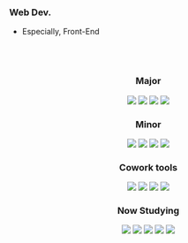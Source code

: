 <div align="center">
  <h3 align="left">Web Dev.</h3>
  <ul align="left">
  <li>Especially, Front-End</li>
  </ul>
  <br>
  <br>
  <h3> Major </h3>
  <img src="https://img.shields.io/badge/HTML5-E34F26?style=flat-square&logo=HTML5&logoColor=white" />
  <img src="https://img.shields.io/badge/CSS3-1572B6?style=flat-square&logo=CSS3&logoColor=white" />
  <img src="https://img.shields.io/badge/JavaScript-F7DF1E?style=flat-square&logo=JavaScript&logoColor=white" />
  <img src="https://img.shields.io/badge/JQuery-0769AD?style=flat-square&logo=JQuery&logoColor=white" />
  <h3> Minor </h3>
  <img src="https://img.shields.io/badge/Node.js-339933?style=flat-square&logo=Node.js&logoColor=white" />
  <img src="https://img.shields.io/badge/Jsp-0088ff?style=flat-square&logo =logoColor=white" />
  <img src="https://img.shields.io/badge/Oracle SQL-F80000?style=flat-square&logo=Oracle&logoColor=white" />
  <img src="https://img.shields.io/badge/Java-007396?style=flat-square&logo=Java&logoColor=white" />
  <h3> Cowork tools </h3>
  <img src="https://img.shields.io/badge/GitHub-181717?style=flat-square&logo=github&logoColor=white" />
  <img src="https://img.shields.io/badge/Figma-F24E1E?style=flat-square&logo=Figma&logoColor=white" />
  <img src="https://img.shields.io/badge/Discord-5865F2?style=flat-square&logo=Discord&logoColor=white" />
  <img src="https://img.shields.io/badge/Slack-4A154B?style=flat-square&logo=Slack&logoColor=white" />
  <h3> Now Studying </h3>
  <img src="https://img.shields.io/badge/Sass-CC6699?style=square&logo=Sass&logoColor=white" />
  <img src="https://img.shields.io/badge/Pug-A86454?style=flat-square&logo=Pug&logoColor=white" />
  <img src="https://img.shields.io/badge/Nunjucks-darkgreen?style=flat-square&logo=&logoColor=white" />
  <img src="https://img.shields.io/badge/Sequelize-52B0E7?style=flat-square&logo=Sequelize&logoColor=white" />
  <img src="https://img.shields.io/badge/MongoDB-47A248?style=flat-square&logo=MongoDB&logoColor=white" />
</div>